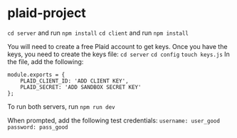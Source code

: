 # plaid-project

```cd server``` and run ```npm install```
```cd client``` and run ```npm install```

You will need to create a free Plaid account to get keys.  Once you have the keys, you need to create the keys file:
```cd server``` 
```cd config```
```touch keys.js```
In the file, add the following:
```
module.exports = {
    PLAID_CLIENT_ID: 'ADD CLIENT KEY',
    PLAID_SECRET: 'ADD SANDBOX SECRET KEY'
};
```

To run both servers, run ```npm run dev```


When prompted, add the following test credentials:
```username: user_good```
```password: pass_good```
